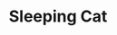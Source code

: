 ---
layout: post
title:  "Sleeping Cat"
image: assets/images/cat.jpg
image-small: true
tags:
 - Gallery
---